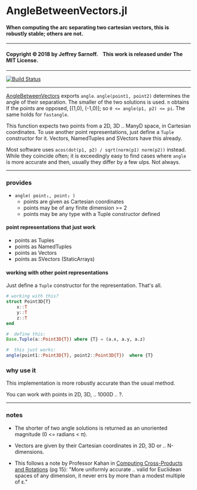 # AngleBetweenVectors.jl

#### When computing the arc separating two cartesian vectors, this is robustly stable; others are not.

----

#### Copyright ©&thinsp;2018 by Jeffrey Sarnoff. &nbsp;&nbsp; This work is released under The MIT License.


-----

[![Build Status](https://travis-ci.org/JeffreySarnoff/AngleBetweenVectors.jl.svg?branch=master)](https://travis-ci.org/JeffreySarnoff/AngleBetweenVectors.jl)

----


[AngleBetweenVectors](https://github.com/JeffreySarnoff/AngleBetweenVectors.jl) exports `angle`.
`angle(point1, point2)` determines the angle of their separation.   The smaller of the two solutions is used.  `π` obtains If the points are opposed, [(1,0), (-1,0)]; so `0 <= angle(p1, p2) <= pi`.  The same holds for `fastangle`.

This function expects two points from a 2D, 3D .. ManyD space, in Cartesian coordinates.  To use another point representations, just define a `Tuple` constructor for it.  Vectors, NamedTuples and SVectors have this already.

Most software uses `acos(dot(p1, p2) / sqrt(norm(p1) norm(p2))` instead.  While they coincide often; it is exceedingly easy to find cases where `angle` is more accurate and then, usually they differ by a few ulps. Not always.

-----

### provides

- `angle( point₁, point₂ )`
    - points are given as Cartesian coordinates
    - points may be of any finite dimension >= 2
    - points may be any type with a Tuple constructor defined


#### point representations that just work 

- points as Tuples
- points as NamedTuples
- points as Vectors
- points as SVectors     (StaticArrays)

#### working with other point representations

Just define a `Tuple` constructor for the representation.  That's all.

```julia
# working with this?
struct Point3D{T}
    x::T
    y::T
    z::T
end

#  define this:
Base.Tuple(a::Point3D{T}) where {T} = (a.x, a.y, a.z)

#  this just works:
angle(point1::Point3D{T}, point2::Point3D{T})  where {T}
```

### why use it

This implementation is more robustly accurate than the usual method.

You can work with points in 2D, 3D, .. 1000D .. ?.



-----



### notes

- The shorter of two angle solutions is returned as an unoriented magnitude (0 <= radians < π).

- Vectors are given by their Cartesian coordinates in 2D, 3D or .. N-dimensions.

- This follows a note by Professor Kahan in [Computing Cross-Products and Rotations]( https://people.eecs.berkeley.edu/%7Ewkahan/MathH110/Cross.pdf) (pg 15): "More uniformly accurate .. valid for  Euclidean  spaces of any dimension,   it never errs by more than a modest multiple of ε."  
